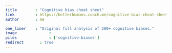 ```yaml
---
title        : "Cognitive bias cheat sheet"
link         : https://betterhumans.coach.me/cognitive-bias-cheat-sheet-55a472476b18
author       : me

one_liner    : "Original full analysis of 200+ cognitive biases."
image			   : 
piles			   : ['cognitive-biases']
redirect 	   : true
---
```

